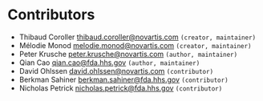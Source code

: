 Contributors
============

* Thibaud Coroller <thibaud.coroller@novartis.com> `(creator, maintainer)`
* Mélodie Monod <melodie.monod@novartis.com> `(creator, maintainer)`
* Peter Krusche <peter.krusche@novartis.com> `(author, maintainer)`
* Qian Cao <qian.cao@fda.hhs.gov> `(author, maintainer)`
* David Ohlssen <david.ohlssen@novartis.com> `(contributor)`
* Berkman Sahiner <berkman.sahiner@fda.hhs.gov> `(contributor)`
* Nicholas Petrick <nicholas.petrick@fda.hhs.gov> `(contributor)`
